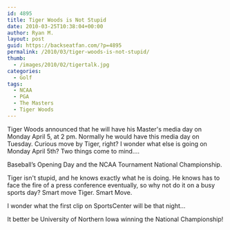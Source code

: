```yaml
---
id: 4895
title: Tiger Woods is Not Stupid
date: 2010-03-25T10:38:04+00:00
author: Ryan M.
layout: post
guid: https://backseatfan.com/?p=4895
permalink: /2010/03/tiger-woods-is-not-stupid/
thumb:
  - /images/2010/02/tigertalk.jpg
categories:
  - Golf
tags:
  - NCAA
  - PGA
  - The Masters
  - Tiger Woods
---
```


<div class="entry">
  <p>
    Tiger Woods announced that he will have his Master's media day on Monday April 5, at 2 pm. Normally he would have this media day on Tuesday. Curious move by Tiger, right? I wonder what else is going on Monday April 5th? Two things come to mind&#8230;.
  </p>

  <p>
    Baseball’s Opening Day and the NCAA Tournament National Championship.
  </p>

  <p>
    Tiger isn't stupid, and he knows exactly what he is doing. He knows has to face the fire of a press conference eventually, so why not do it on a busy sports day? Smart move Tiger. Smart Move.
  </p>

  <p>
    I wonder what the first clip on SportsCenter will be that night&#8230;
  </p>

  <p>
    It better be University of Northern Iowa winning the National Championship!
  </p>
</div>
